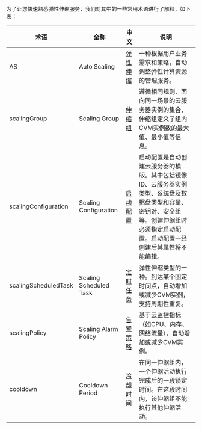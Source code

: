 为了让您快速熟悉弹性伸缩服务，我们对其中的一些常用术语进行了解释，如下表：

| 术语 | 全称 | 中文 | 说明|
|---------|---------|---------|---------|
| AS | Auto Scaling |[弹性伸缩](http://tce.fsphere.cn/doc/product/377/3154)|一种根据用户业务需求和策略，自动调整弹性计算资源的管理服务。 |
| scalingGroup | Scaling Group |[伸缩组](http://tce.fsphere.cn/doc/product/377/3155#1.-.E4.BC.B8.E7.BC.A9.E7.BB.84)|遵循相同规则、面向同一场景的云服务器实例的集合，伸缩组定义了组内CVM实例数的最大值、最小值等信息。 |
| scalingConfiguration | Scaling Configuration |[启动配置](http://tce.fsphere.cn/doc/product/377/3155#2.-.E5.90.AF.E5.8A.A8.E9.85.8D.E7.BD.AE)|启动配置是自动创建云服务器的模版。其中包括镜像ID、云服务器实例类型、系统盘及数据盘类型和容量、密钥对、安全组等。创建伸缩组时必须指定启动配置。启动配置一经创建后其属性将不能编辑。 |
| scalingScheduledTask | Scaling Scheduled Task | [定时任务](http://tce.fsphere.cn/doc/product/377/3155#3.-.E5.AE.9A.E6.97.B6.E4.BB.BB.E5.8A.A1) | 弹性伸缩类型的一种。到达某个固定时间点，自动增加或减少CVM实例，支持周期性重复。|
| scalingPolicy | Scaling Alarm Policy | [告警策略](http://tce.fsphere.cn/doc/product/377/3155#5.-.E5.91.8A.E8.AD.A6.E4.BC.B8.E7.BC.A9) |基于云监控指标（如CPU、内存、网络流量），自动增加或减少CVM实例。|
| cooldown | Cooldown Period | [冷却时间](http://tce.fsphere.cn/doc/product/377/3155#6.-.E5.86.B7.E5.8D.B4.E6.97.B6.E9.97.B4) | 在同一伸缩组内，一个伸缩活动执行完成后的一段锁定时间。在这段时间内，该伸缩组不能执行其他伸缩活动。|

